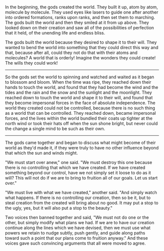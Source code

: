 In the beginning, the gods created the world. They built it up, atom by atom, molecule by molecule. They used eyes like lasers to guide one after another into ordered formations, ranks upon ranks, and then set them to marching. The gods built the world and then they smiled at it from up above. They looked down on their creation and saw all of the possibilities of perfection that it held, of the unending life and endless bliss.

The gods built the world because they desired to shape it to their will. They wanted to bend the world into something that they could direct this way and that, because after all, could they not do that with their atoms and molecules? A world that is orderly! Imagine the wonders they could create! The wills they could work!

-----

So the gods set the world to spinning and watched and waited as it began to blossom and bloom. When the time was ripe, they reached down their hands to touch the world, and found that they had become the wind and the tides and the rain and the snow and the sunlight and the moonlight. They reached down to touch the world and shape it to their will, and found that they become impersonal forces in the face of absolute independence. The world they created could not be controlled, because there is no such thing as a world that can be controlled. They reached down, became impersonal forces, and the lives within the world bundled their coats up tighter at the north wind or took their hats off when the sun shone bright, but never could the change a single mind to be such as their own.

-----

The gods came together and began to discuss what might become of their world as they'd made it, if they were truly to have no other influence beyond that which the sun and winds might.

"We must start over anew," one said. "We must destroy this one because there is no controlling that which we have created. If we have created something beyond our control, have we not simply set it loose to do as it will? This will not do if we are to bring to fruition all of our goals. Let us start over."

"We must live with what we have created," another said. "And simply watch what happens. If there is no controlling our creation, then so be it, but to steal creation from the created will bring about no good. It may put a stop to the ugly, yes, but it will also put a stop to the beauty."

Two voices then banned together and said, "We must not do one or the other, but simply modify what plans we had. If we are to have our creation continue along the lines which we have devised, then we must use what powers we retain to nudge subtly, push gently, and guide along paths toward such a point that our plans come to fruition anyway." And these voices gave such convincing arguments that all were moved to agree.
